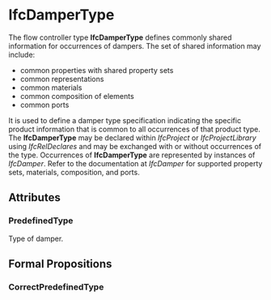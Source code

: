 # IfcDamperType

The flow controller type **IfcDamperType** defines commonly shared information for occurrences of dampers. The set of shared information may include:

* common properties with shared property sets
* common representations
* common materials
* common composition of elements
* common ports

<!-- end of short definition -->

It is used to define a damper type specification indicating the specific product information that is common to all occurrences of that product type. The **IfcDamperType** may be declared within _IfcProject_ or _IfcProjectLibrary_ using _IfcRelDeclares_ and may be exchanged with or without occurrences of the type. Occurrences of **IfcDamperType** are represented by instances of _IfcDamper_. Refer to the documentation at _IfcDamper_ for supported property sets, materials, composition, and ports.

## Attributes

### PredefinedType
Type of damper.

## Formal Propositions

### CorrectPredefinedType


